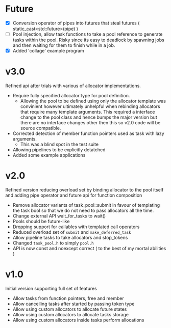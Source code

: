 # Future

- [x] Conversion operator of pipes into futures that steal futures (  static_cast<std::future<T>>(pipe)  )
- [ ] Pool injection, allow task functions to take a pool reference to generate tasks within the pool. Risky since its easy to deadlock by spawning jobs and then waiting for them to finish while in a job.
- [x] Added 'collage' example program

# v3.0
Refined api after trials with various of allocator implementations.

* Require fully specified allocator type for pool definition.
  * Allowing the pool to be defined using only the allocator template was convinient however ultimately unhelpful when rebinding allocators that require many template arguments. This required a interface change to the pool class and hence bumps the major version but there are no interface changes other then this so v2.0 code will be source compatible.
* Corrected detection of member function pointers used as task with lazy arguments.
  * This was a blind spot in the test suite
* Allowing pipelines to be explicitly detatched
* Added some example applications

# v2.0
Refined version reducing overload set by binding allocator to the pool itself and adding pipe operator and future api for function composition

* Remove allocator variants of task_pool::submit in favour of templating the task bool so that we do not need to pass allocators all the time.
* Change external API wait_for_tasks to wait()
* Pools should be future-like
* Dropping support for callables with templated call operators
* Reduced overload set of `submit` and `make_deferred_task`
* Allow pipeline tasks to take allocators and stop_tokens
* Changed `task_pool.h` to simply `pool.h`
* API is now const and noexcept correct ( to the best of my mortal abilities )
# v1.0
Initial version supporting full set of features

* Allow tasks from function pointers, free and member
* Allow cancelling tasks after started by passing token type
* Allow using custom allocators to allocate future states
* Allow using custom allocators to allocate tasks storage
* Allow using custom allocators inside tasks perform allocations